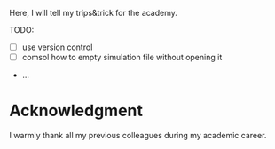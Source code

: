 Here, I will tell my trips&trick for the academy. 

TODO:
- [ ] use version control
- [ ] comsol how to empty simulation file without opening it
- ...




# Acknowledgment
I warmly thank all my previous colleagues during my academic career.
